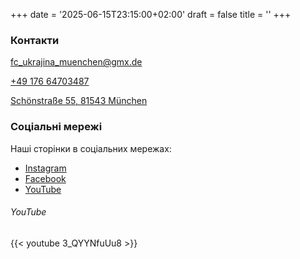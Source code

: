 +++
date = '2025-06-15T23:15:00+02:00'
draft = false
title = ''
+++

### Контакти

fc_ukrajina_muenchen@gmx.de

[+49 176 64703487]

[Schönstraße 55, 81543 München]

### Соціальні мережі

Наші сторінки в соціальних мережах:
- [Instagram]
- [Facebook] 
- [YouTube]

###### YouTube

<!-- Some random video on our YouTube channel -->
{{< youtube 3_QYYNfuUu8 >}}

[+49 176 64703487]: tel:+4917664703487

[Schönstraße 55, 81543 München]: https://maps.app.goo.gl/B9dGr3ztf74S6DGd7

[Instagram]: https://www.instagram.com/fcukrainemuenchen

[Facebook]: https://www.facebook.com/FCUkrajinaMuenchen

[YouTube]: https://www.youtube.com/channel/UC-RXOiDAsi6MAQFdOSGM6sg

